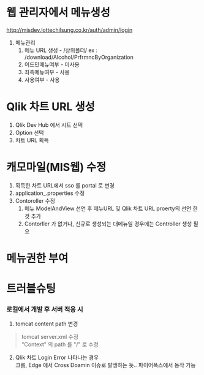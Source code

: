 # 웹 관리자에서 메뉴생성

http://misdev.lottechilsung.co.kr/auth/admin/login

1. 메뉴관리
    1) 메뉴 URL 생성  - /상위폴더/      ex : /download/Alcohol/PrfrmncByOrganization
    2) 어드민메뉴여부 - 미사용
    3) 좌측메뉴여부 - 사용
    4) 사용여부 - 사용

# Qlik 차트 URL 생성

1. Qlik Dev Hub 에서 시트 선택
2. Option 선택
3. 차트 URL 획득

# 캐모마일(MIS웹) 수정

1. 획득한 차트 URL에서 sso 를 portal 로 변경
2. application_.properties 수정
3. Contoroller 수정
    1) 메뉴 ModelAndView 선언 후 메뉴URL 및 Qlik 차트 URL proerty의 선언 한것 추가 
    2) Contorller 가 없거나, 신규로 생성되는 대메뉴일 경우에는 Controller 생성 필요

# 메뉴권한 부여

# 트러블슈팅

### 로컬에서 개발 후 서버 적용 시 

1. tomcat content path 변경
> tomcat server.xml 수정  
> "Context" 의 path 를 "/" 로 수정
2. Qlik 차트 Login Error 나타나는 경우  
크롬, Edge 에서 Cross Doamin 이슈로 발생하는 듯.. 파이어폭스에서 동작 가능

